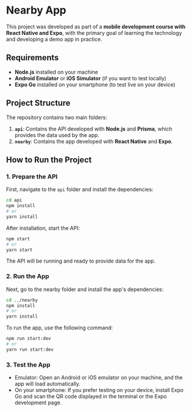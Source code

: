 # Nearby App

This project was developed as part of a **mobile development course with React Native and Expo**, with the primary goal of learning the technology and developing a demo app in practice.

## Requirements

- **Node.js** installed on your machine
- **Android Emulator** or **iOS Simulator** (if you want to test locally)
- **Expo Go** installed on your smartphone (to test live on your device)

## Project Structure

The repository contains two main folders:

1. **`api`**: Contains the API developed with **Node.js** and **Prisma**, which provides the data used by the app.
2. **`nearby`**: Contains the app developed with **React Native** and **Expo**.

## How to Run the Project

### 1. **Prepare the API**

First, navigate to the `api` folder and install the dependencies:

```bash
cd api
npm install
# or
yarn install
```

After installation, start the API:

```bash
npm start
# or
yarn start
```

The API will be running and ready to provide data for the app.

### 2. **Run the App**

Next, go to the nearby folder and install the app's dependencies:

```bash
cd ../nearby
npm install
# or
yarn install
```

To run the app, use the following command:

```bash
npm run start:dev
# or
yarn run start:dev
```

### 3. **Test the App**

- Emulator: Open an Android or iOS emulator on your machine, and the app will load automatically.
- On your smartphone: If you prefer testing on your device, install Expo Go and scan the QR code displayed in the terminal or the Expo development page.